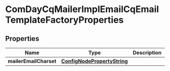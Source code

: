 

# ComDayCqMailerImplEmailCqEmailTemplateFactoryProperties

## Properties

Name | Type | Description | Notes
------------ | ------------- | ------------- | -------------
**mailerEmailCharset** | [**ConfigNodePropertyString**](ConfigNodePropertyString.md) |  |  [optional]



